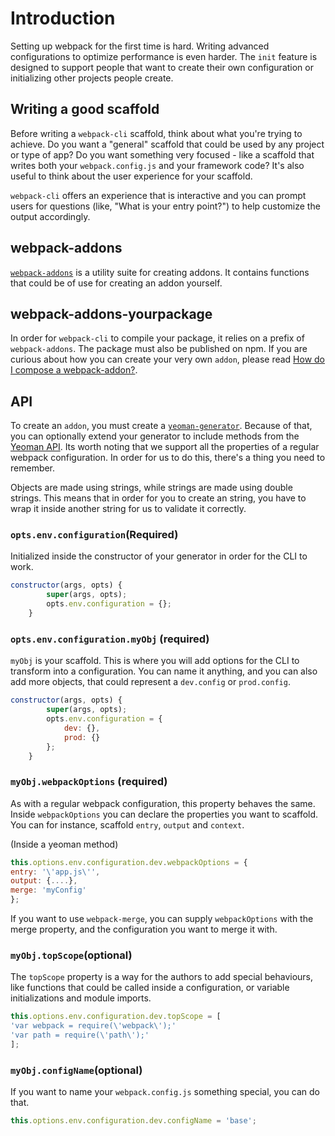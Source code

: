 # Introduction

Setting up webpack for the first time is hard. Writing advanced configurations to optimize performance is even harder. The `init` feature is designed to support people that want to create their own configuration or initializing other projects people create.

## Writing a good scaffold

Before writing a `webpack-cli` scaffold, think about what you're trying to achieve. Do you want a "general" scaffold that could be used by any project or type of app? Do you want something very focused - like a scaffold that writes both your `webpack.config.js` and your framework code? It's also useful to think about the user experience for your scaffold.

`webpack-cli` offers an experience that is interactive and you can prompt users for questions (like, "What is your entry point?") to help customize the output accordingly.

## webpack-addons

[`webpack-addons`](https://github.com/webpack-contrib/webpack-addons) is a utility suite for creating addons. It contains functions that could be of use for creating an addon yourself.

## webpack-addons-yourpackage

In order for `webpack-cli` to compile your package, it relies on a prefix of `webpack-addons`. The package must also be published on npm. If you are curious about how you can create your very own `addon`, please read [How do I compose a webpack-addon?](https://github.com/ev1stensberg/webpack-addons-demo).

## API

To create an `addon`, you must create a [`yeoman-generator`](http://yeoman.io/authoring/). Because of that, you can optionally extend your generator to include methods from the [Yeoman API](http://yeoman.io/learning/). Its worth noting that we support all the properties of a regular webpack configuration. In order for us to do this, there's a thing you need to remember.

Objects are made using strings, while strings are made using double strings. This means that in order for you to create an string, you have to wrap it inside another string for us to validate it correctly.


### `opts.env.configuration`(Required)

Initialized inside the constructor of your generator in order for the CLI to work.

```js
constructor(args, opts) {
		super(args, opts);
		opts.env.configuration = {};
	}
```
### `opts.env.configuration.myObj` (required)

`myObj` is your scaffold. This is where you will add options for the CLI to transform into a configuration. You can name it anything, and you can also add more objects, that could represent a `dev.config` or `prod.config`.

```js
constructor(args, opts) {
		super(args, opts);
		opts.env.configuration = {
			dev: {},
			prod: {}
		};
	}
```

### `myObj.webpackOptions` (required)

As with a regular webpack configuration, this property behaves the same. Inside `webpackOptions` you can declare the properties you want to scaffold. You can for instance, scaffold `entry`, `output` and `context`.

(Inside a yeoman method)
```js
this.options.env.configuration.dev.webpackOptions = {
entry: '\'app.js\'',
output: {....},
merge: 'myConfig'
};
```
If you want to use `webpack-merge`, you can supply `webpackOptions` with the merge property, and the configuration you want to merge it with. 

### `myObj.topScope`(optional)

The `topScope` property is a way for the authors to add special behaviours, like functions that could be called inside a configuration, or variable initializations and module imports. 

```js
this.options.env.configuration.dev.topScope = [
'var webpack = require(\'webpack\');'
'var path = require(\'path\');'
];
```

### `myObj.configName`(optional)

If you want to name your `webpack.config.js` something special, you can do that.

```js
this.options.env.configuration.dev.configName = 'base';
```

